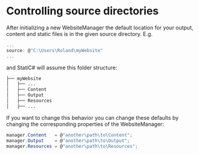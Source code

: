 ﻿# Controlling source directories
 
 After initializing a new WebsiteManager the default location for your output, content and static files is in the given source directory. E.g.
 ```C#
 ...
 source: @"C:\Users\Roland\myWebsite"
 ...
 ```
 and StatiC# will assume this folder structure:
 
 ```bash
 ├── myWebsite
 │   ├── ...
 │   ├── Content
 │   ├── Output
 │   ├── Resources
 │   ├── ...
 ```
 
If you want to change this behavior you can change these defaults by changing the corresponding properties of the WebsiteManager:

```C#
manager.Content   = @"another\path\to\Content";
manager.Output    = @"another\path\to\Output";
manager.Resources = @"another\path\to\Resources";
```
